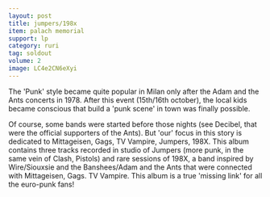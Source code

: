 ```yaml
---
layout: post
title: jumpers/198x
item: palach memorial
support: lp
category: ruri
tag: soldout
volume: 2
image: LC4e2CN6eXyi
---
```


The &#x27;Punk&#x27; style became quite popular in Milan only after the Adam and the Ants concerts in 1978. After this event (15th/16th october), the local kids became conscious that build a &#x27;punk scene&#x27; in town was finally possible.

Of course, some bands were started before those nights (see Decibel, that were the official supporters of the Ants). But &#x27;our&#x27; focus in this story is dedicated to Mittageisen, Gags, TV Vampire, Jumpers, 198X. This album contains three tracks recorded in studio of Jumpers (more punk, in the same vein of Clash, Pistols) and rare sessions of 198X, a band inspired by Wire/Siouxsie and the Banshees/Adam and the Ants that were connected with  Mittageisen, Gags. TV Vampire. This album is a true &#x27;missing link&#x27; for all the euro-punk fans!
